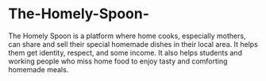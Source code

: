 # The-Homely-Spoon-
The Homely Spoon is a platform where home cooks, especially mothers, can share and sell their special homemade dishes in their local area. It helps them get identity, respect, and some income. It also helps students and working people who miss home food to enjoy tasty and comforting homemade meals.
